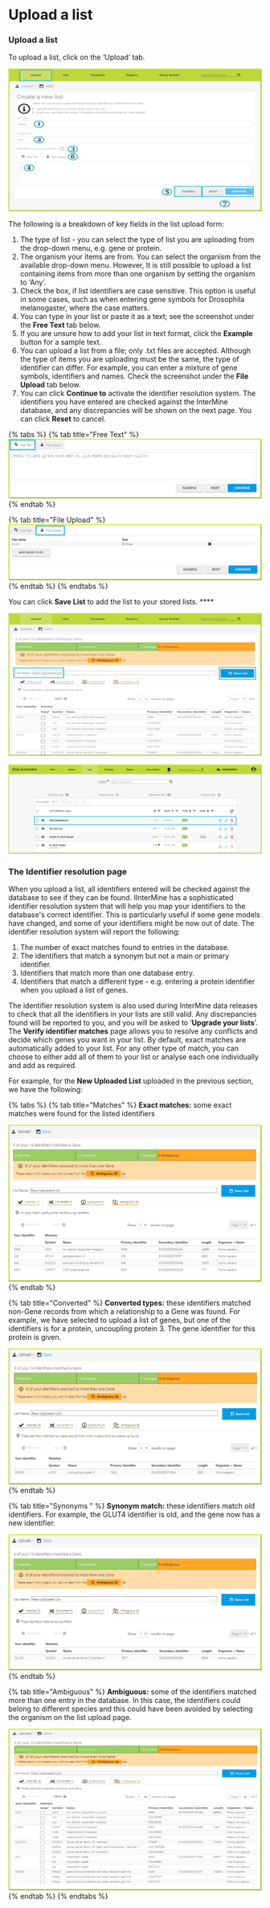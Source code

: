 # Upload a list

### Upload a list

To upload a list, click on the ‘Upload’ tab.

![](../../../.gitbook/assets/upload-list-resized.png)

The following is a breakdown of key fields in the list upload form: 

1. The type of list - you can select the type of list you are uploading from the drop-down menu, e.g. gene or protein. 
2. The organism your items are from. You can select the organism from the available drop-down menu. However, It is still possible to upload a list containing items from more than one organism by setting the organism to ‘Any’.
3. Check the box, if list identifiers are case sensitive. This option is useful in some cases, such as when entering gene symbols for Drosophila melanogaster, where the case matters.  
4. You can type in your list or paste it as a text; see the screenshot under the **Free Text** tab below. 
5. If you are unsure how to add your list in text format, click the **Example** button for a sample text. 
6. You can upload a list from a file; only .txt files are accepted. Although the type of items you are uploading must be the same, the type of identifier can differ. For example, you can enter a mixture of gene symbols, identifiers and names. Check the screenshot under the **File Upload** tab below.  
7. You can click **Continue to** activate the identifier resolution system. The identifiers you have entered are checked against the InterMine database, and any discrepancies will be shown on the next page. You can click **Reset** to cancel. 

{% tabs %}
{% tab title="Free Text" %}
![Uploading a list as a text](../../../.gitbook/assets/text-upload.png)
{% endtab %}

{% tab title="File Upload" %}
![Uploading a list from a file](../../../.gitbook/assets/file-upload.png)
{% endtab %}
{% endtabs %}

You can click **Save List** to add the list to your stored lists.  ****

![](../../../.gitbook/assets/uploaded-list.png)

![](../../../.gitbook/assets/uploaded-list-view.png)

### The Identifier resolution page

When you upload a list, all identifiers entered will be checked against the database to see if they can be found. IInterMine has a sophisticated identifier resolution system that will help you map your identifiers to the database's correct identifier. This is particularly useful if some gene models have changed, and some of your identifiers might be now out of date. The identifier resolution system will report the following:

1. The number of exact matches found to entries in the database.
2. The identifiers that match a synonym but not a main or primary identifier.
3. Identifiers that match more than one database entry.
4. Identifiers that match a different type - e.g. entering a protein identifier when you upload a list of genes.

The identifier resolution system is also used during InterMine data releases to check that all the identifiers in your lists are still valid. Any discrepancies found will be reported to you, and you will be asked to ‘**Upgrade your lists**’. The **Verify identifier matches** page allows you to resolve any conflicts and decide which genes you want in your list. By default, exact matches are automatically added to your list. For any other type of match, you can choose to either add all of them to your list or analyse each one individually and add as required. 

For example, for the **New Uploaded List** uploaded in the previous section, we have the following: 

{% tabs %}
{% tab title="Matches" %}
**Exact matches:** some exact matches were found for the listed identifiers

![](../../../.gitbook/assets/matches.png)
{% endtab %}

{% tab title="Converted" %}
**Converted types:** these identifiers matched non-Gene records from which a relationship to a Gene was found. For example, we have selected to upload a list of genes, but one of the identifiers is for a protein, uncoupling protein 3. The gene identifier for this protein is given.

![](../../../.gitbook/assets/converted.png)
{% endtab %}

{% tab title="Synonyms " %}
**Synonym match:** these identifiers match old identifiers. For example, the GLUT4 identifier is old, and the gene now has a new identifier. 

![](../../../.gitbook/assets/synonym.png)
{% endtab %}

{% tab title="Ambiguous" %}
**Ambiguous:** some of the identifiers matched more than one entry in the database. In this case, the identifiers could belong to different species and this could have been avoided by selecting the organism on the list upload page. 

![](../../../.gitbook/assets/ambiguous-1.png)
{% endtab %}
{% endtabs %}


